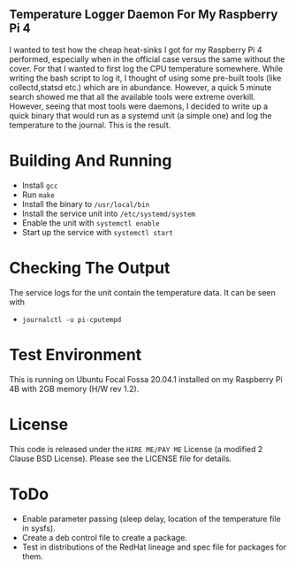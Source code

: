 ## Temperature Logger Daemon For My Raspberry Pi 4

I wanted to test how the cheap heat-sinks I got for my Raspberry Pi 4 performed,
especially when in the official case versus the same without the cover. For that
I wanted to first log the CPU temperature somewhere. While writing the bash
script to log it, I thought of using some pre-built tools (like collectd,statsd
etc.) which are in abundance. However, a quick 5 minute search showed me that
all the available tools were extreme overkill. However, seeing that most tools
were daemons, I decided to write up a quick binary that would run as a systemd
unit (a simple one) and log the temperature to the journal. This is the result.

# Building And Running

- Install `gcc`
- Run `make`
- Install the binary to `/usr/local/bin`
- Install the service unit into `/etc/systemd/system`
- Enable the unit with `systemctl enable`
- Start up the service with `systemctl start`

# Checking The Output

The service logs for the unit contain the temperature data. It can be seen with
- `journalctl -u pi-cputempd`


# Test Environment

This is running on Ubuntu Focal Fossa 20.04.1 installed on my Raspberry Pi 4B
with 2GB memory (H/W rev 1.2).

# License
This code is released under the `HIRE ME/PAY ME` License (a modified 2 Clause BSD
License). Please see the LICENSE file for details.

# ToDo

- Enable parameter passing (sleep delay, location of the temperature file in sysfs).
- Create a deb control file to create a package.
- Test in  distributions of the RedHat lineage and spec file for packages for
  them.
